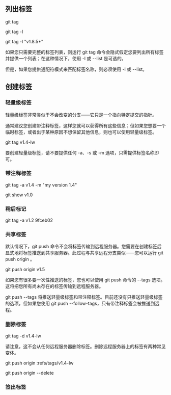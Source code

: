 ## 列出标签

git tag

git tag -l

git tag -l "v1.8.5*"

如果您只需要完整的标签列表，则运行 git tag 命令会隐式假定您要列出所有标签并提供一个列表；在这种情况下，使用 -l 或 --list 是可选的。

但是，如果您提供通配符模式来匹配标签名称，则必须使用 -l 或 --list。

## 创建标签

### 轻量级标签

轻量级标签非常类似于不会改变的分支——它只是一个指向特定提交的指针。

通常建议您创建带注释标签，这样您就可以获得所有这些信息；但如果您想要一个临时标签，或者出于某种原因不想保留其他信息，则也可以使用轻量级标签。

git tag v1.4-lw

要创建轻量级标签，请不要提供任何 -a、-s 或 -m 选项，只需提供标签名称即可。

### 带注释标签

git tag -a v1.4 -m "my version 1.4"

git show v1.0


### 稍后标记

git tag -a v1.2 9fceb02

### 共享标签

默认情况下，git push 命令不会将标签传输到远程服务器。您需要在创建标签后显式地将标签推送到共享服务器。此过程与共享远程分支类似——您可以运行 git push origin 。

git push origin v1.5

如果您有很多要一次性推送的标签，您也可以使用 git push 命令的 --tags 选项。这将把您所有尚未存在的标签传输到远程服务器。

git push --tags 将推送轻量级标签和带注释标签。目前还没有只推送轻量级标签的选项，但如果您使用 git push  --follow-tags，只有带注释标签会被推送到远程。

### 删除标签

git tag -d v1.4-lw

请注意，这不会从任何远程服务器删除标签。删除远程服务器上的标签有两种常见变体。

git push origin :refs/tags/v1.4-lw

git push origin --delete <tagname>

### 签出标签

